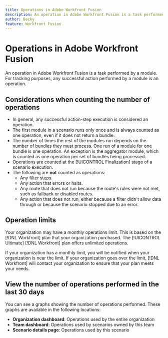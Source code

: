 ```yaml
---
title: Operations in Adobe Workfront Fusion
description: An operation in Adobe Workfront Fusion is a task performed by a module. For tracking purposes, any successful action performed by a module is an operation.
author: Becky
feature: Workfront Fusion
---
```

# Operations in Adobe Workfront Fusion

An operation in Adobe Workfront Fusion is a task performed by a module. For tracking purposes, any successful action performed by a module is an operation.

## Considerations when counting the number of operations

* In general, any successful action-step execution is considered an operation.
* The first module in a scenario runs only once and is always counted as one operation, even if it does not return a bundle. 
* The number of times the rest of the modules run depends on the number of bundles they must process.  One run of a module for one bundle is one operation. An exception is the aggregator module, which is counted as one operation per set of bundles being processed.
* Operations are counted at the [!UICONTROL Finalization] stage of a scenario execution.
* The following are **not** counted as operations:
  * Any filter steps.
  * Any action that errors or halts.
  * Any route that does not run because the route's rules were not met, such as fallback or disabled routes.
  * Any action that does not run, either because a filter didn't allow data through or because the scenario stopped due to an error.

## Operation limits

Your organization may have a monthly operations limit. This is based on the [!DNL Workfront] plan that your organization purchased. The [!UICONTROL Ultimate] [!DNL Workfront] plan offers unlimited operations.

If your organization has a monthly limit, you will be notified when your organization is near the limit. If your organization goes over the limit, [!DNL Workfront] will contact your organization to ensure that your plan meets your needs.

## View the number of operations performed in the last 30 days

You can see a graphs showing the number of operations performed. These graphs are available in the following locations:

* **Organization dashboard**: Operations used by the entire organization
* **Team dashboard**: Operations used by scenarios owned by this team
* **Scenario details page**: Operations used by this scenario 
